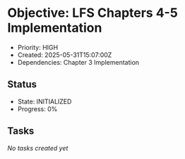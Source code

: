 # Objective: LFS Chapters 4-5 Implementation
- Priority: HIGH
- Created: 2025-05-31T15:07:00Z
- Dependencies: Chapter 3 Implementation

## Status
- State: INITIALIZED
- Progress: 0%

## Tasks
*No tasks created yet*
